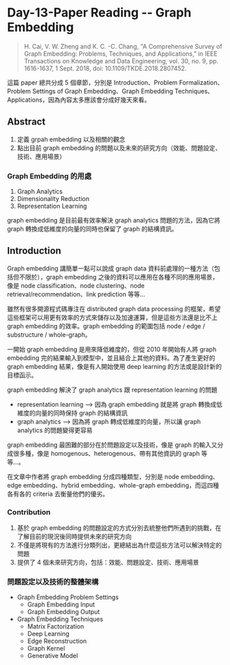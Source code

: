 # Day-13-Paper Reading -- Graph Embedding

> H. Cai, V. W. Zheng and K. C. -C. Chang, "A Comprehensive Survey of Graph Embedding: Problems, Techniques, and Applications," in IEEE Transactions on Knowledge and Data Engineering, vol. 30, no. 9, pp. 1616-1637, 1 Sept. 2018, doi: 10.1109/TKDE.2018.2807452.

這篇 paper 總共分成 5 個章節，分別是 Introduction、Problem Formalization、Problem Settings of Graph Embedding、Graph Embedding Techniques、Applications，因為內容太多應該會分成好幾天來看。

## Abstract
1. 定義 grpah embedding 以及相關的觀念
1. 點出目前 graph embedding 的問題以及未來的研究方向（效能、問題設定、技術、應用場景）

### Graph Embedding 的用處
1. Graph Analytics
1. Dimensionality Reduction
1. Representation Learning

graph embedding 是目前最有效率解決 graph analytics 問題的方法，因為它將 graph 轉換成低維度的向量的同時也保留了 graph 的結構資訊。

## Introduction
Graph embedding 講簡單一點可以說成 graph data 資料前處理的一種方法（包括但不限於），graph embedding 之後的資料可以應用在各種不同的應用場景，像是 node classification、node clustering、node retrieval/recommendation、link prediction 等等...

雖然有很多開源程式碼專注在 distributed graph data processing 的框架，希望這些框架可以用更有效率的方式來儲存以及加速運算，但是這些方法還是比不上 graph embedding 的效率。graph embedding 的範圍包括 node / edge / substructure / whole-graph。

一開始 graph embedding 是用來降低維度的，但從 2010 年開始有人將 graph embedding 完的結果輸入到模型中，並且結合上其他的資料。為了產生更好的 graph embedding 結果，像是有人開始使用 deep learning 的方法或是設計新的目標函示。

graph embedding 解決了 graph analytics 跟 representation learning 的問題
- representation learning --> 因為 graph embedding 就是將 graph 轉換成低維度的向量的同時保持 graph 的結構資訊
- graph analytics --> 因為將 graph 轉成低維度的向量，所以讓 graph analytics 的問題變得更容易

graph embedding 最困難的部分在於問題設定以及技術，像是 graph 的輸入又分成很多種，像是 homogenous、heterogenous、帶有其他資訊的 graph 等等...。

在文章中作者將 graph embedding 分成四種類型，分別是 node embedding、edge embedding、hybrid embedding、whole-graph embedding，而這四種各有各的 criteria 去衡量他們的優劣。

### Contribution
1. 基於 graph embedding 的問題設定的方式分別去統整他們所遇到的挑戰，在了解目前的現況後同時提供未來的研究方向
1. 不僅是將現有的方法進行分類列出，更總結出為什麼這些方法可以解決特定的問題
1. 提供了 4 個未來研究方向，包括：效能、問題設定、技術、應用場景

### 問題設定以及技術的整體架構
- Graph Embedding Problem Settings
  - Graph Embedding Input
  - Graph Embedding Output
- Graph Embedding Techniques
  - Matrix Factorization
  - Deep Learning
  - Edge Reconstruction
  - Graph Kernel
  - Generative Model
